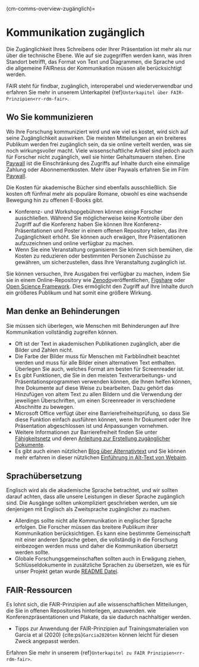 (cm-comms-overview-zugänglich)=
# Kommunikation zugänglich

Die Zugänglichkeit Ihres Schreibens oder Ihrer Präsentation ist mehr als nur über die technische Ebene. Wie auf sie zugegriffen werden kann, was ihren Standort betrifft, das Format von Text und Diagrammen, die Sprache und die allgemeine FAIRness der Kommunikation müssen alle berücksichtigt werden.

FAIR steht für findbar, zugänglich, interoperabel und wiederverwendbar und erfahren Sie mehr in unserem Unterkapitel {ref}`Unterkapitel über FAIR-Prinzipien<rr-rdm-fair>`.

## Wo Sie kommunizieren

Wo Ihre Forschung kommuniziert wird und wie viel es kostet, wird sich auf seine Zugänglichkeit auswirken. Die meisten Mitteilungen an ein breiteres Publikum werden frei zugänglich sein, da sie online verteilt werden, was sie noch wirkungsvoller macht. Viele wissenschaftliche Artikel sind jedoch auch für Forscher nicht zugänglich, weil sie hinter Gehaltsmauern stehen. Eine [Paywall](https://en.wikipedia.org/wiki/Paywall#:~:text=A%20paywall%20is%20a%20method,a%20paid%20subscription%2C%20especially%20news.) ist die Einschränkung des Zugriffs auf Inhalte durch eine einmalige Zahlung oder Abonnementkosten. Mehr über Paywals erfahren Sie im Film [Paywall](https://paywallthemovie.com/).

Die Kosten für akademische Bücher sind ebenfalls ausschließlich. Sie kosten oft fünfmal mehr als populäre Romane, obwohl es eine wachsende Bewegung hin zu offenen E-Books gibt.

* Konferenz- und Workshopgebühren können einige Forscher ausschließen. Während Sie möglicherweise keine Kontrolle über den Zugriff auf die Konferenz haben Sie können Ihre Konferenz-Präsentationen und Poster in einem offenen Repository teilen, das ihre Zugänglichkeit erhöht. Sie können auch erwägen, Ihre Präsentationen aufzuzeichnen und online verfügbar zu machen.
* Wenn Sie eine Veranstaltung organisieren Sie können sich bemühen, die Kosten zu reduzieren oder bestimmten Personen Zuschüsse zu gewähren, um sicherzustellen, dass Ihre Veranstaltung zugänglich ist.

Sie können versuchen, Ihre Ausgaben frei verfügbar zu machen, indem Sie sie in einem Online-Repository wie [Zenodo](https://zenodo.org/)veröffentlichen, [Figshare](https://figshare.com/) oder [Open Science Framework](https://osf.io/). Dies ermöglicht den Zugriff auf Ihre Inhalte durch ein größeres Publikum und hat somit eine größere Wirkung.

## Man denke an Behinderungen

Sie müssen sich überlegen, wie Menschen mit Behinderungen auf Ihre Kommunikation vollständig zugreifen können.

* Oft ist der Text in akademischen Publikationen zugänglich, aber die Bilder und Zahlen nicht.
* Die Farbe der Bilder muss für Menschen mit Farbblindheit beachtet werden und muss für alle Bilder einen alternativen Text enthalten. Überlegen Sie auch, welches Format am besten für Screenreader ist.
* Es gibt Funktionen, die Sie in den meisten Textverarbeitungs- und Präsentationsprogrammen verwenden können, die Ihnen helfen können, Ihre Dokumente auf diese Weise zu bearbeiten. Dazu gehört das Hinzufügen von altem Text zu allen Bildern und die Verwendung der jeweiligen Überschriften, um einen Screenreader in verschiedene Abschnitte zu bewegen.
* Microsoft Office verfügt über eine Barrierefreiheitsprüfung, so dass Sie diese Funktion einfach ausführen können, wenn Ihr Dokument oder Ihre Präsentation abgeschlossen ist und Anpassungen vornehmen.
* Weitere Informationen zur Barrierefreiheit finden Sie unter [Fähigkeitsnetz](https://abilitynet.org.uk/) und deren [Anleitung zur Erstellung zugänglicher Dokumente](https://abilitynet.org.uk/factsheets/creating-accessible-documents-0).
* Es gibt auch einen nützlichen [Blog über Alternativtext](https://abilitynet.org.uk/news-blogs/five-golden-rules-compliant-alt-text) und Sie können mehr erfahren in dieser nützlichen [Einführung in Alt-Text von Webaim](https://webaim.org/techniques/alttext/).

## Sprachübersetzung

Englisch wird als die akademische Sprache betrachtet, und wir sollten darauf achten, dass alle unsere Leistungen in dieser Sprache zugänglich sind. Die Ausgänge sollten unkompliziert geschrieben werden, um sie denjenigen mit Englisch als Zweitsprache zugänglicher zu machen.

* Allerdings sollte nicht alle Kommunikation in englischer Sprache erfolgen. Die Forscher müssen das breitere Publikum ihrer Kommunikation berücksichtigen. Es kann eine bestimmte Gemeinschaft mit einer anderen Sprache geben, die vollständig in die Forschung einbezogen werden muss und daher die Kommunikation übersetzt werden sollte.
* Globale Forschungsgemeinschaften sollten auch in Erwägung ziehen, Schlüsseldokumente in zusätzliche Sprachen zu übersetzen, wie es für unser Projekt getan wurde [README Datei](https://github.com/alan-turing-institute/the-turing-way/blob/main/README.md).

## FAIR-Ressourcen

Es lohnt sich, die FAIR-Prinzipien auf alle wissenschaftlichen Mitteilungen, die Sie in offenen Repositories hinterlegen, anzuwenden. wie Konferenzpräsentationen und Plakate, da sie dadurch nachhaltiger werden.
* Tipps zur Anwendung der FAIR-Prinzipien auf Trainingsmaterialien von Garcia et al (2020) {cite:ps}`Garcia2020ten` können leicht für diesen Zweck angepasst werden.

Erfahren Sie mehr in unserem {ref}`Unterkapitel zu FAIR Prinzipien<rr-rdm-fair>`.
